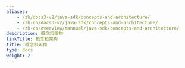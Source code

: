 ```yaml
---
aliases:
    - /zh/docs3-v2/java-sdk/concepts-and-architecture/
    - /zh-cn/docs3-v2/java-sdk/concepts-and-architecture/
    - /zh-cn/overview/mannual/java-sdk/concepts-and-architecture/
description: 概念和架构
linkTitle: 概念和架构
title: 概念和架构
type: docs
weight: 2
---
```

